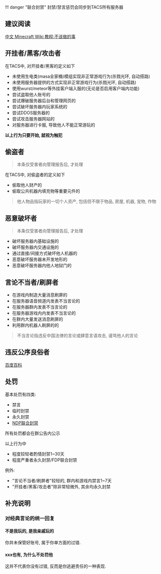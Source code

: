!!! danger "联合封禁"
    封禁/禁言惩罚会同步到TACS所有服务器
## 建议阅读
[中文 Minecraft Wiki 教程:不该做的事](https://zh.minecraft.wiki/w/Tutorial:%E4%B8%8D%E8%AF%A5%E5%81%9A%E7%9A%84%E4%BA%8B)
## 开挂者/黑客/攻击者

在TACS中, 对开挂者/黑客的定义如下

- 未使用生电类(masa全家桶)模组实现非正常游戏行为(杀戮光环, 自动搭路)
- 未使用服务器提供的方式实现非正常游戏行为(杀戮光环, 自动搭路)
- 使用wurst/meteor等外挂客户端入服的(无论是否启用客户端内功能)
- 尝试盗取他人账号的
- 尝试爆破服务器后台和管理网页的
- 尝试破坏服务器内玩家系统的
- 尝试DDOS服务器的
- 尝试攻击服务器网站的
- 对服务器进行卡服, 导致他人不能正常游玩的

**以上行为只要开始, 就视为触犯**

## 偷盗者
> 本条仅受害者向管理报告后, 才处理

在TACS中, 对偷盗者的定义如下

- 偷取他人财产的
- 偷取公共机器内填充物等重要元件的

> 他人物品指玩家的一切个人资产, 包括但不限于物品, 房屋, 机器, 宠物, 作物

## 恶意破坏者
> 本条仅受害者向管理报告后, 才处理

- 破坏服务器内基础设施的
- 破坏服务器内交通设施的
- 通过<Tooltip tip="直接挖掘">直接</Tooltip>/<Tooltip tip="远程TNT炮, 混凝土粉末+水">间接</Tooltip>方式破坏他人机器的
- 恶意破坏服务器未开发地形的
- 恶意破坏服务器内他人地狱门的


## 言论不当者/刷屏者

- 在游戏内制造大量消息刷屏的
- 在服务器语音频道内发表不当言论的
- 在服务器群内发表不当言论的
- 在服务器游戏内内发表不当言论的
- 在群内大量发送消息刷屏的
- 利用群内机器人刷屏的的

> 不当言论指违反中国法律的言论或肆意言语攻击, 谩骂他人的言论

## 违反公序良俗者

[百度百科](https://baike.baidu.com/item/%E5%85%AC%E5%BA%8F%E8%89%AF%E4%BF%97)

## 处罚
基本处罚有四类:

- 禁言
- 临时封禁
- 永久封禁
- [NDP联合封禁](https://github.com/No-Danger-Player-Project)

所有处罚都会在群公告内公示

以上行为中

- 程度较轻者酌情封禁1~30天
- 程度严重者永久封禁/FDP联合封禁

例外:

- "言论不当者/刷屏者"较轻的, 群内和游戏内禁言1~7天
- "开挂者/黑客/攻击者"除非常轻微外, 其余均永久封禁

## 补充说明
### 对经典言论的统一回复
#### 不是我玩的, 是我亲戚玩的
你并未保管好账号, 属于你单方面的过错.

#### xxx也有, 为什么不处罚他
这并不代表你没有过错, 反而是你逃避责任的一种表现.